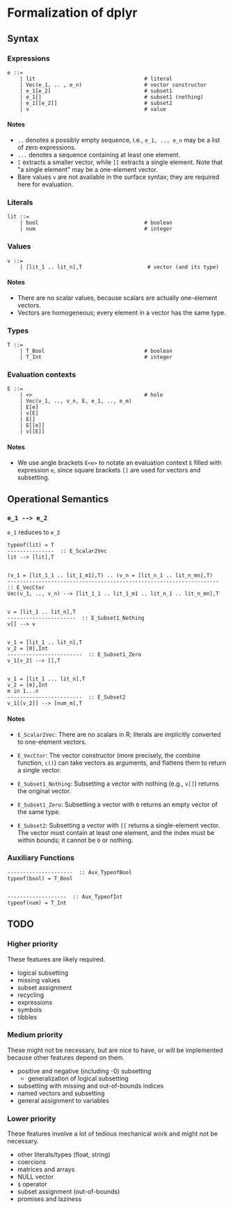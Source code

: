 # Formalization of dplyr

## Syntax

### Expressions

    e ::=
        | lit                                   # literal
        | Vec(e_1, .. , e_n)                    # vector constructor
        | e_1[e_2]                              # subset1
        | e_1[]                                 # subset1 (nothing)
        | e_1[[e_2]]                            # subset2
        | v                                     # value

#### Notes

  * `..` denotes a possibly empty sequence, i.e., `e_1, .., e_n` may be a list
    of zero expressions.
  * `...` denotes a sequence containing at least one element.
  * `[` extracts a smaller vector, while `[[` extracts a single element. Note
    that "a single element" may be a one-element vector.
  * Bare values `v` are not available in the surface syntax; they are required
    here for evaluation.


### Literals

    lit ::=
        | bool                                  # boolean
        | num                                   # integer


### Values

    v ::=
        | [lit_1 .. lit_n],T                     # vector (and its type)

#### Notes

  * There are no scalar values, because scalars are actually one-element
    vectors.
  * Vectors are homogeneous; every element in a vector has the same type.


### Types

    T ::=
        | T_Bool                                # boolean
        | T_Int                                 # integer


### Evaluation contexts

    E ::=
        | <>                                    # hole
        | Vec(v_1, .., v_n, E, e_1, .., e_m)
        | E[e]
        | v[E]
        | E[]
        | E[[e]]
        | v[[E]]

#### Notes

  * We use angle brackets `E<e>` to notate an evaluation context `E` filled with
    expression `e`, since square brackets `[]` are used for vectors and
    subsetting.


## Operational Semantics

### `e_1 --> e_2`

`e_1` reduces to `e_2`

    typeof(lit) = T
    ---------------  :: E_Scalar2Vec
    lit --> [lit],T


    (v_1 = [lit_1_1 .. lit_1_m1],T) .. (v_n = [lit_n_1 .. lit_n_mn],T)
    --------------------------------------------------------------------  :: E_VecCtor
    Vec(v_1, .., v_n) --> [lit_1_1 .. lit_1_m1 .. lit_n_1 .. lit_n_mn],T


    v = [lit_1 .. lit_n],T
    ----------------------  :: E_Subset1_Nothing
    v[] --> v


    v_1 = [lit_1 .. lit_n],T
    v_2 = [0],Int
    ------------------------  :: E_Subset1_Zero
    v_1[v_2] --> [],T


    v_1 = [lit_1 ... lit_n],T
    v_2 = [m],Int
    m in 1...n
    ------------------------  :: E_Subset2
    v_1[[v_2]] --> [num_m],T

#### Notes

  * `E_Scalar2Vec`: There are no scalars in R; literals are implicitly converted
    to one-element vectors.

  * `E_VecCtor`: The vector constructor (more precisely, the combine function,
    `c()`) can take vectors as arguments, and flattens them to return a single
    vector.

  * `E_Subset1_Nothing`: Subsetting a vector with nothing (e.g., `v[]`) returns
    the original vector.

  * `E_Subset1_Zero`: Subsetting a vector with `0` returns an empty vector of
     the same type.

  * `E_Subset2`: Subsetting a vector with `[[` returns a single-element vector.
    The vector must contain at least one element, and the index must be within
    bounds; it cannot be `0` or nothing.


### Auxiliary Functions

    ---------------------  :: Aux_TypeofBool
    typeof(bool) = T_Bool


    -------------------  :: Aux_TypeofInt
    typeof(num) = T_Int


## TODO

### Higher priority

These features are likely required.

  * logical subsetting
  * missing values
  * subset assignment
  * recycling
  * expressions
  * symbols
  * tibbles

### Medium priority

These might not be necessary, but are nice to have, or will be implemented
because other features depend on them.

  * positive and negative (including -0) subsetting
      * generalization of logical subsetting
  * subsetting with missing and out-of-bounds indices
  * named vectors and subsetting
  * general assignment to variables

### Lower priority

These features involve a lot of tedious mechanical work and might not be
necessary.

  * other literals/types (float, string)
  * coercions
  * matrices and arrays
  * NULL vector
  * `$` operator
  * subset assignment (out-of-bounds)
  * promises and laziness


